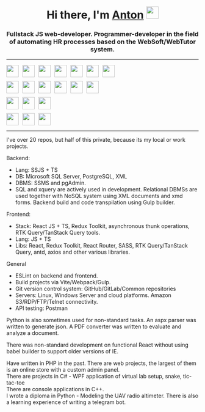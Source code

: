 <h1 align="center">Hi there, I'm <a href="#" target="_blank">Anton</a> 
<img src="https://github.com/blackcater/blackcater/raw/main/images/Hi.gif" height="32"/></h1>
<h3 align="center">Fullstack JS web-developer. Programmer-developer in the field of automating HR processes based on the WebSoft/WebTutor system.</h3>

---
<div style="display: flex; gap: 10px; margin-bottom: 10px">
<img height="32" width="32" src="https://cdn.simpleicons.org/react" />
<img height="32" width="32" src="https://cdn.simpleicons.org/redux" />
<img height="32" width="32" src="https://cdn.simpleicons.org/jquery" />
<img height="32" width="32" src="https://cdn.simpleicons.org/javascript" />
<img height="32" width="32" src="https://cdn.simpleicons.org/typescript" />
<img height="32" width="32" src="https://cdn.simpleicons.org/html5" />
<img height="32" width="32" src="https://cdn.simpleicons.org/css3" />
</div>
<div style="display: flex; gap: 10px; margin-bottom: 10px">
<img height="32" width="32" src="https://cdn.simpleicons.org/nodedotjs" />
<img height="32" width="32" src="https://cdn.simpleicons.org/tsnode" />
<img height="32" width="32" src="https://cdn.simpleicons.org/python" />
<img height="32" width="32" src="https://cdn.simpleicons.org/php" />
<img height="32" width="32" src="https://cdn.simpleicons.org/csharp" />
<img height="32" width="32" src="https://cdn.simpleicons.org/c++" />
</div>
<div style="display: flex; gap: 10px; margin-bottom: 10px">
<img height="32" width="32" src="https://cdn.simpleicons.org/microsoftsqlserver" />
<img height="32" width="32" src="https://cdn.simpleicons.org/postgresql" />
<img height="32" width="32" src="https://cdn.simpleicons.org/mysql" />
</div>
<div style="display: flex; gap: 10px; margin-bottom: 10px">
<img height="32" width="32" src="https://cdn.simpleicons.org/json/green" />
<img height="32" width="32" src="https://cdn.simpleicons.org/arduino" />
<img height="32" width="32" src="https://cdn.simpleicons.org/xaml" />
</div>

---
I've over 20 repos, but half of this private, because its my local or work projects.      

Backend:
* Lang: SSJS + TS
* DB: Microsoft SQL Server, PostgreSQL, XML
* DBMS: SSMS and pgAdmin.
* SQL and xquery are actively used in development. Relational DBMSs are used together with NoSQL system using XML documents and xmd forms.
Backend build and code transpilation using Gulp builder.

Frontend:
* Stack: React JS + TS, Redux Toolkit, asynchronous thunk operations, RTK Query/TanStack Query tools.
* Lang: JS + TS
* Libs: React, Redux Toolkit, React Router, SASS, RTK Query/TanStack Query, antd, axios and other various libraries.

General
* ESLint on backend and frontend.
* Build projects via Vite/Webpack/Gulp.
* Git version control system: GitHub/GitLab/Common repositories
* Servers: Linux, Windows Server and cloud platforms. Amazon S3/RDP/FTP/Telnet connectivity.
* API testing: Postman

Python is also sometimes used for non-standard tasks. An aspx parser was written to generate json. A PDF converter was written to evaluate and analyze a document.

There was non-standard development on functional React without using babel builder to support older versions of IE.

Have written in PHP in the past. There are web projects, the largest of them is an online store with a custom admin panel.   
There are projects in C# - WPF application of virtual lab setup, snake, tic-tac-toe  
There are console applications in C++.  
I wrote a diploma in Python - Modeling the UAV radio altimeter. There is also a learning experience of writing a telegram bot.